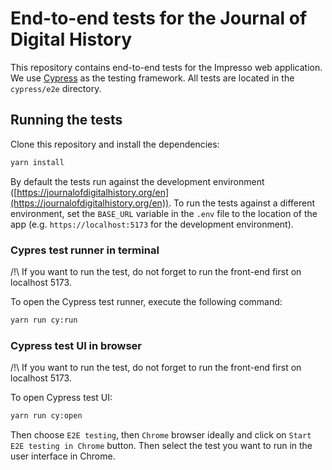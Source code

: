 # End-to-end tests for the Journal of Digital History

This repository contains end-to-end tests for the Impresso web application. We use [Cypress](https://www.cypress.io/) as the testing framework. All tests are located in the `cypress/e2e` directory.

## Running the tests

Clone this repository and install the dependencies:

```bash
yarn install
```

By default the tests run against the development environment ([https://journalofdigitalhistory.org/en](https://journalofdigitalhistory.org/en)). To run the tests against a different environment, set the `BASE_URL` variable in the `.env` file to the location of the app (e.g. `https://localhost:5173` for the development environment).

### Cypres test runner in terminal

/!\ If you want to run the test, do not forget to run the front-end first on localhost 5173.

To open the Cypress test runner, execute the following command:

```bash
yarn run cy:run
```

### Cypress test UI in browser

/!\ If you want to run the test, do not forget to run the front-end first on localhost 5173.

To open Cypress test UI:

```bash
yarn run cy:open
```

Then choose `E2E testing`, then `Chrome` browser ideally and click on `Start E2E testing in Chrome` button.
Then select the test you want to run in the user interface in Chrome.
